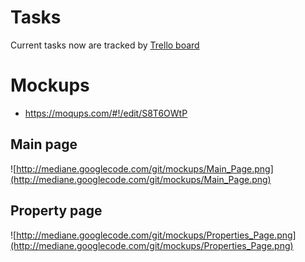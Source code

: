 # Tasks #

Current tasks now are tracked by [Trello board](https://trello.com/board/mediane/516a51b8ce4301e8080035da)

# Mockups #

  * https://moqups.com/#!/edit/S8T6OWtP

## Main page ##

![http://mediane.googlecode.com/git/mockups/Main_Page.png](http://mediane.googlecode.com/git/mockups/Main_Page.png)

## Property page ##

![http://mediane.googlecode.com/git/mockups/Properties_Page.png](http://mediane.googlecode.com/git/mockups/Properties_Page.png)